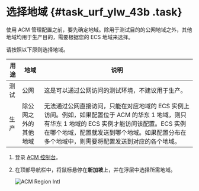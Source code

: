 # 选择地域 {#task_urf_ylw_43b .task}

使用 ACM 管理配置之前，要先确定地域。除用于测试目的的公网地域之外，其他地域均用于生产目的，需要根据您的 ECS 地域来选择。

请按照以下原则选择地域。

|用途|地域|说明|
|--|--|--|
|测试|公网|这是可以通过公网访问的测试环境，不建议用于生产。|
|生产|除公网之外的其他地域|无法通过公网直接访问，只能在对应地域的 ECS 实例上访问。例如，如果配置位于 ACM 的华东 1 地域，则只有华东 1 地域的 ECS 实例才能访问该配置。ECS 实例在哪个地域，配置就发送到哪个地域。如果配置分布在多个地域中，则需要将配置发送到对应的各个地域。|

1.  登录 [ACM 控制台](https://acm.console.alibabacloud.com/)。
2.  在顶部导航栏中，将鼠标悬停在**新加坡**上，并在浮层中选择所需地域。 

    ![ACM Region Intl](http://static-aliyun-doc.oss-cn-hangzhou.aliyuncs.com/assets/img/1162241/156457463154054_zh-CN.png)


